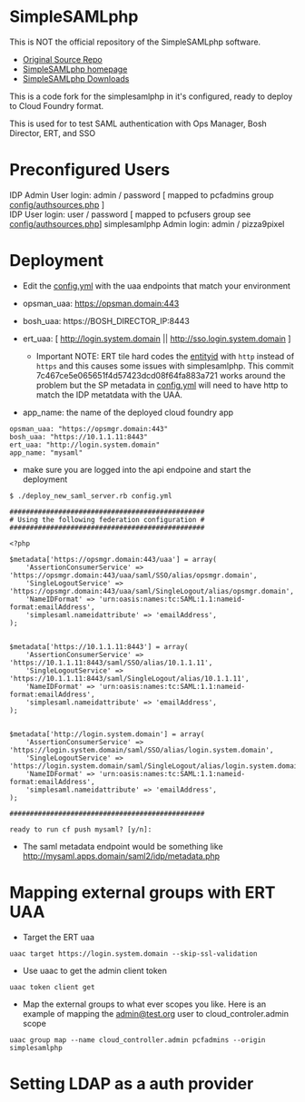SimpleSAMLphp
=============

This is NOT the official repository of the SimpleSAMLphp software.

* [Original Source Repo](https://github.com/simplesamlphp)
* [SimpleSAMLphp homepage](https://simplesamlphp.org)
* [SimpleSAMLphp Downloads](https://simplesamlphp.org/download)

This is a code fork for the simplesamlphp in it's configured, ready to deploy to Cloud Foundry format.

This is used for to test SAML authentication with Ops Manager, Bosh Director, ERT, and SSO

# Preconfigured Users
IDP Admin User login: admin / password [ mapped to pcfadmins group [config/authsources.php](config/authsources.php) ]<br>
IDP User login: user / password [ mapped to pcfusers group see [config/authsources.php](config/authsources.php)]
simplesamlphp Admin login: admin / pizza9pixel


# Deployment 

*  Edit the [config.yml](config.yml) with the uaa endpoints that match your environment

  * opsman_uaa: https://opsman.domain:443
  * bosh_uaa: https://BOSH_DIRECTOR_IP:8443
  * ert_uaa: [ http://login.system.domain || http://sso.login.system.domain ]
    * Important NOTE:  ERT tile hard codes the [entityid](https://github.com/pivotal-cf/p-runtime/blob/rel/1.10/metadata_parts/jobs/uaa.yml#L336) with `http` instead of `https` and this causes some issues with simplesamlphp.  This commit 7c467ce5e065651f4d57423dcd08f64fa883a721 works around the  problem but the SP metadata in [config.yml](config.yml) will need to have http to match the IDP metatdata with the UAA. 
  * app_name: the name of the deployed cloud foundry app

```
opsman_uaa: "https://opsmgr.domain:443"
bosh_uaa: "https://10.1.1.11:8443"
ert_uaa: "http://login.system.domain"
app_name: "mysaml"
```

*  make sure you are logged into the api endpoine and start the deployment 

```
$ ./deploy_new_saml_server.rb config.yml

################################################
# Using the following federation configuration #
################################################

<?php

$metadata['https://opsmgr.domain:443/uaa'] = array(
    'AssertionConsumerService' => 'https://opsmgr.domain:443/uaa/saml/SSO/alias/opsmgr.domain',
    'SingleLogoutService' => 'https://opsmgr.domain:443/uaa/saml/SingleLogout/alias/opsmgr.domain',
    'NameIDFormat' => 'urn:oasis:names:tc:SAML:1.1:nameid-format:emailAddress',
    'simplesaml.nameidattribute' => 'emailAddress',
);


$metadata['https://10.1.1.11:8443'] = array(
    'AssertionConsumerService' => 'https://10.1.1.11:8443/saml/SSO/alias/10.1.1.11',
    'SingleLogoutService' => 'https://10.1.1.11:8443/saml/SingleLogout/alias/10.1.1.11',
    'NameIDFormat' => 'urn:oasis:names:tc:SAML:1.1:nameid-format:emailAddress',
    'simplesaml.nameidattribute' => 'emailAddress',
);


$metadata['http://login.system.domain'] = array(
    'AssertionConsumerService' => 'https://login.system.domain/saml/SSO/alias/login.system.domain',
    'SingleLogoutService' => 'https://login.system.domain/saml/SingleLogout/alias/login.system.domain',
    'NameIDFormat' => 'urn:oasis:names:tc:SAML:1.1:nameid-format:emailAddress',
    'simplesaml.nameidattribute' => 'emailAddress',
);

################################################

ready to run cf push mysaml? [y/n]:
```

* The saml metadata endpoint would be something like http://mysaml.apps.domain/saml2/idp/metadata.php

# Mapping external groups with ERT UAA

* Target the ERT uaa 

```
uaac target https://login.system.domain --skip-ssl-validation
```

* Use uaac to get the admin client token

```
uaac token client get
```

* Map the external groups to what ever scopes you like.  Here is an example of mapping the admin@test.org user to cloud_controler.admin scope 

```
uaac group map --name cloud_controller.admin pcfadmins --origin simplesamlphp
```

# Setting LDAP as a auth provider 

